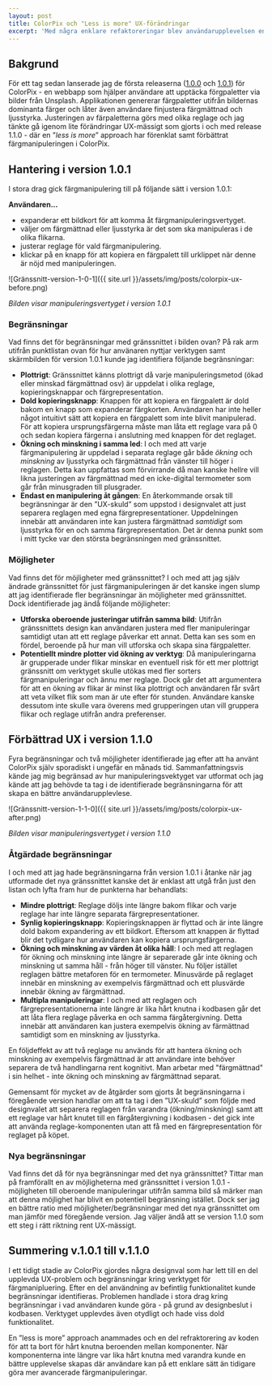 ```yaml
---
layout: post
title: ColorPix och "Less is more" UX-förändringar
excerpt: 'Med några enklare refaktoreringar blev användarupplevelsen enklare men låter samtidigt användaren göra mer.'
---
```


## Bakgrund
För ett tag sedan lanserade jag de första releaserna ([1.0.0](https://github.com/danielv14/ColorPix/releases/tag/v1.0.0) och [1.0.1](https://github.com/danielv14/ColorPix/releases/tag/v.1.0.1)) för ColorPix - en webbapp som hjälper användare att upptäcka förgpaletter via bilder från Unsplash. Applikationen genererar färgpaletter utifrån bildernas dominanta färger och låter även användare finjustera färgmättnad och ljusstyrka. 
Justeringen av färpaletterna görs med olika reglage och jag tänkte gå igenom lite förändringar UX-mässigt som gjorts i och med release 1.1.0 - där en ”_less is more_” approach har förenklat samt förbättrat färgmanipuleringen i ColorPix.

## Hantering i version 1.0.1
I stora drag gick färgmanipulering till på följande sätt i version 1.0.1:

**Användaren...**

* expanderar ett bildkort för att komma åt färgmanipuleringsvertyget.
* väljer om färgmättnad eller ljusstyrka är det som ska manipuleras i de olika flikarna.
* justerar reglage för vald färgmanipulering.
* klickar på en knapp för att kopiera en färgpalett till urklippet när denne är nöjd med manipuleringen.

![Gränssnitt-version-1-0-1]({{ site.url }}/assets/img/posts/colorpix-ux-before.png)

*Bilden visar manipuleringsvertyget i version 1.0.1*

### Begränsningar
Vad finns det för begränsningar med gränssnittet i bilden ovan? På rak arm utifrån punktlistan ovan för hur använaren nyttjar verktygen samt skärmbilden för version 1.0.1 kunde jag identifiera följande begränsningar:

* **Plottrigt**: Gränssnittet känns plottrigt då varje manipuleringsmetod (ökad eller minskad färgmättnad osv) är uppdelat i olika reglage, kopieringsknappar och färgrepresentation. 
* **Dold kopieringsknapp**: Knappen för att kopiera en färgpalett är dold bakom en knapp som expanderar färgkorten. Användaren har inte heller något intuitivt sätt att kopiera en färgpalett som inte blivit manipulerad. För att kopiera ursprungsfärgerna måste man låta ett reglage vara på 0 och sedan kopiera färgerna i anslutning med knappen för det reglaget. 
* **Ökning och minskning i samma led**: I och med att varje färgmanipulering är uppdelad i separata reglage går både _ökning_ och _minskning_ av ljusstyrka och färgmättnad från vänster till höger i reglagen. Detta kan uppfattas som förvirrande då man kanske hellre vill likna justeringen av färgmättnad med en icke-digital termometer som går från minusgraden till plusgrader. 
* **Endast en manipulering åt gången**: En återkommande orsak till begränsningar är den ”UX-skuld” som uppstod i designvalet att just separera reglagen med egna färgrepresentationer. Uppdelningen innebär att användaren inte kan justera färgmättnad _samtidigt_ som ljusstyrka för en och samma färgrepresentation.  Det är denna punkt som i mitt tycke var den största begränsningen med gränssnittet.

### Möjligheter
Vad finns det för möjligheter med gränssnittet? I och med att jag själv ändrade gränssnittet för just färgmanipuleringen är det kanske ingen slump att jag identifierade fler begränsningar än möjligheter med gränssnittet. Dock  identifierade jag ändå följande möjligheter: 

* **Utforska oberoende justeringar utifrån samma bild**:  Utifrån gränssnittets design kan användaren justera med fler manipuleringar samtidigt utan att ett reglage påverkar ett annat. Detta kan ses som en fördel, beroende på hur man vill utforska och skapa sina färgpaletter. 
* **Potentiellt mindre plotter vid ökning av verktyg**: Då manipuleringarna är grupperade under flikar minskar en eventuell risk för ett mer plottrigt gränssnitt om verktyget skulle utökas med fler sorters färgmanipuleringar och ännu mer reglage. Dock går det att argumentera för att en ökning av flikar är minst lika plottrigt och användaren får svårt att veta vilket flik som man är ute efter för stunden. Användare kanske dessutom inte skulle vara överens med grupperingen utan vill gruppera flikar och reglage utifrån andra preferenser. 

## Förbättrad UX i version 1.1.0
Fyra begränsningar och två möjligheter identifierade jag efter att ha använt ColorPix själv sporadiskt i ungefär en månads tid. Sammanfattningsvis kände jag mig begränsad av hur manipuleringsvektyget var utformat och jag kände att jag behövde ta tag i de identifierade begränsningarna för att skapa en bättre användarupplevlese. 

![Gränssnitt-version-1-1-0]({{ site.url }}/assets/img/posts/colorpix-ux-after.png)

*Bilden visar manipuleringsvertyget i version 1.1.0*

### Åtgärdade begränsningar
I och med att jag hade begränsningarna från version 1.0.1 i åtanke när jag utformade det nya gränssnittet kanske det är enklast att utgå från just den listan och lyfta fram hur de punkterna har behandlats:

* **Mindre plottrigt**: Reglage döljs inte längre bakom flikar och varje reglage har inte längre separata färgrepresentationer.
* **Synlig kopieringsknapp**: Kopieringsknappen är flyttad och är inte längre dold bakom expandering av ett bildkort. Eftersom att knappen är flyttad blir det tydligare hur användaren kan kopiera ursprungsfärgerna.
* **Ökning och minskning av värden åt olika håll**: I och med att reglagen för ökning och minskning inte längre är separerade går inte ökning och minskning ut samma håll - från höger till vänster. Nu följer istället reglagen bättre metaforen för en termometer. Minusvärde på reglaget innebär en minskning av exempelvis färgmättnad och ett plusvärde innebär ökning av färgmättnad.
* **Multipla manipuleringar**: I och med att reglagen och färgrepresentationerna inte längre är lika hårt knutna i kodbasen går det att låta flera reglage påverka en och samma färgåtergivning. Detta innebär att användaren kan justera exempelvis ökning av färmättnad samtidigt som en minskning av ljusstyrka. 

En följdeffekt av att två reglage nu används för att hantera ökning och minskning av exempelvis färgmättnad är att användare inte behöver separera de två handlingarna rent kognitivt. Man arbetar med "färgmättnad" i sin helhet - inte ökning och minskning av färgmättnad separat.

Gemensamt för mycket av de åtgärder som gjorts åt begränsningarna i föregående version handlar om att ta tag i den ”UX-skuld” som följde med designvalet att separera reglagen från varandra (ökning/minskning) samt att ett reglage var hårt knutet till en färgåtergivning i kodbasen - det gick inte att använda reglage-komponenten utan att få med en färgrepresentation för reglaget på köpet.

### Nya begränsningar
Vad finns det då för nya begränsningar med det nya gränssnittet? Tittar man på framförallt en av möjligheterna med gränssnittet i version 1.0.1 -  möjligheten till oberoende manipuleringar utifrån samma bild så märker man att denna möjlighet har blivit en potentiell begränsning istället. Dock ser jag en bättre ratio med möjligheter/begränsningar med det nya gränssnittet om man jämför med föregående version. Jag väljer ändå att se version 1.1.0 som ett steg i rätt riktning rent UX-mässigt. 

## Summering v.1.0.1 till v.1.1.0
I ett tidigt stadie av ColorPix gjordes några designval som har lett till en del upplevda UX-problem och begränsningar kring verktyget för färgmanipluering. Efter en del användning av befintlig funktionalitet kunde begränsningar identifieras. Problemen handlade i stora drag kring begränsningar i vad användaren kunde göra - på grund av designbeslut i kodbasen. Verktyget upplevdes även otydligt och hade viss dold funktionalitet.

En ”less is more” approach anammades och en del refraktorering av koden för att ta bort för hårt knutna beroenden mellan komponenter. När komponenterna inte längre var lika hårt knutna med varandra kunde en bättre upplevelse skapas där användare kan på ett enklare sätt än tidigare göra mer avancerade färgmanipuleringar. 

